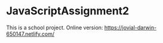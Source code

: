 # JavaScriptAssignment2
This is a school project.
Online version: https://jovial-darwin-650147.netlify.com/
